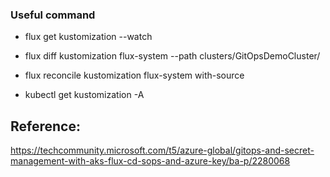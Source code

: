 ### Useful command

* flux get kustomization --watch

* flux diff kustomization flux-system --path clusters/GitOpsDemoCluster/

* flux reconcile kustomization flux-system with-source

* kubectl get kustomization -A

## Reference:
https://techcommunity.microsoft.com/t5/azure-global/gitops-and-secret-management-with-aks-flux-cd-sops-and-azure-key/ba-p/2280068